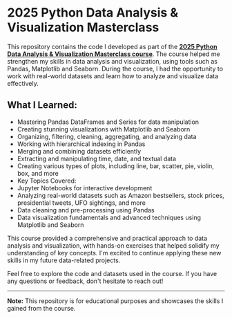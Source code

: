 # 2025 Python Data Analysis & Visualization Masterclass
This repository contains the code I developed as part of the **[2025 Python Data Analysis & Visualization Masterclass course](https://www.udemy.com/course/python-data-analysis-visualization/?couponCode=NEWYEARCAREER)**. The course helped me strengthen my skills in data analysis and visualization, using tools such as Pandas, Matplotlib and Seaborn. During the course, I had the opportunity to work with real-world datasets and learn how to analyze and visualize data effectively.

## What I Learned:
- Mastering Pandas DataFrames and Series for data manipulation
- Creating stunning visualizations with Matplotlib and Seaborn
- Organizing, filtering, cleaning, aggregating, and analyzing data
- Working with hierarchical indexing in Pandas
- Merging and combining datasets efficiently
- Extracting and manipulating time, date, and textual data
- Creating various types of plots, including line, bar, scatter, pie, violin, box, and more
- Key Topics Covered:
- Jupyter Notebooks for interactive development
- Analyzing real-world datasets such as Amazon bestsellers, stock prices, presidential tweets, UFO sightings, and more
- Data cleaning and pre-processing using Pandas
- Data visualization fundamentals and advanced techniques using Matplotlib and Seaborn

This course provided a comprehensive and practical approach to data analysis and visualization, with hands-on exercises that helped solidify my understanding of key concepts. I'm excited to continue applying these new skills in my future data-related projects.

Feel free to explore the code and datasets used in the course. If you have any questions or feedback, don't hesitate to reach out!

---

**Note:** This repository is for educational purposes and showcases the skills I gained from the course.
